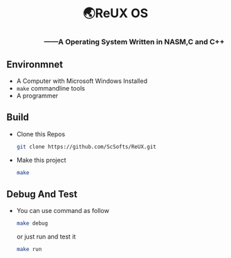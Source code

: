 # <p align="center">🌏ReUX OS</p>
### <p align="right">——A Operating System Written in NASM,C and C++</p>

## Environmnet
+ A Computer with Microsoft Windows Installed
+ ` make ` commandline tools
+ A programmer

## Build
+ Clone this Repos
    ```bash
    git clone https://github.com/ScSofts/ReUX.git
    ```
+ Make this project
    ```bash
    make
    ```

## Debug And Test
+  You can use command as follow
    ```bash
    make debug
    ```
    or just run and test it
    ```bash
    make run
    ```